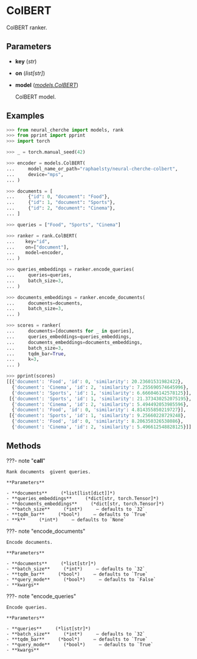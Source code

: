 # ColBERT

ColBERT ranker.



## Parameters

- **key** (*str*)

- **on** (*list[str]*)

- **model** (*[models.ColBERT](../../models/ColBERT)*)

    ColBERT model.



## Examples

```python
>>> from neural_cherche import models, rank
>>> from pprint import pprint
>>> import torch

>>> _ = torch.manual_seed(42)

>>> encoder = models.ColBERT(
...     model_name_or_path="raphaelsty/neural-cherche-colbert",
...     device="mps",
... )

>>> documents = [
...     {"id": 0, "document": "Food"},
...     {"id": 1, "document": "Sports"},
...     {"id": 2, "document": "Cinema"},
... ]

>>> queries = ["Food", "Sports", "Cinema"]

>>> ranker = rank.ColBERT(
...    key="id",
...    on=["document"],
...    model=encoder,
... )

>>> queries_embeddings = ranker.encode_queries(
...     queries=queries,
...     batch_size=3,
... )

>>> documents_embeddings = ranker.encode_documents(
...     documents=documents,
...     batch_size=3,
... )

>>> scores = ranker(
...     documents=[documents for _ in queries],
...     queries_embeddings=queries_embeddings,
...     documents_embeddings=documents_embeddings,
...     batch_size=3,
...     tqdm_bar=True,
...     k=3,
... )

>>> pprint(scores)
[[{'document': 'Food', 'id': 0, 'similarity': 20.23601531982422},
  {'document': 'Cinema', 'id': 2, 'similarity': 7.255690574645996},
  {'document': 'Sports', 'id': 1, 'similarity': 6.666046142578125}],
 [{'document': 'Sports', 'id': 1, 'similarity': 21.373430252075195},
  {'document': 'Cinema', 'id': 2, 'similarity': 5.494492053985596},
  {'document': 'Food', 'id': 0, 'similarity': 4.814355850219727}],
 [{'document': 'Sports', 'id': 1, 'similarity': 9.25660228729248},
  {'document': 'Food', 'id': 0, 'similarity': 8.206350326538086},
  {'document': 'Cinema', 'id': 2, 'similarity': 5.496612548828125}]]
```

## Methods

???- note "__call__"

    Rank documents  givent queries.

    **Parameters**

    - **documents**     (*list[list[dict]]*)    
    - **queries_embeddings**     (*dict[str, torch.Tensor]*)    
    - **documents_embeddings**     (*dict[str, torch.Tensor]*)    
    - **batch_size**     (*int*)     – defaults to `32`    
    - **tqdm_bar**     (*bool*)     – defaults to `True`    
    - **k**     (*int*)     – defaults to `None`    
    
???- note "encode_documents"

    Encode documents.

    **Parameters**

    - **documents**     (*list[str]*)    
    - **batch_size**     (*int*)     – defaults to `32`    
    - **tqdm_bar**     (*bool*)     – defaults to `True`    
    - **query_mode**     (*bool*)     – defaults to `False`    
    - **kwargs**    
    
???- note "encode_queries"

    Encode queries.

    **Parameters**

    - **queries**     (*list[str]*)    
    - **batch_size**     (*int*)     – defaults to `32`    
    - **tqdm_bar**     (*bool*)     – defaults to `True`    
    - **query_mode**     (*bool*)     – defaults to `True`    
    - **kwargs**    
    
